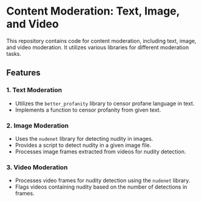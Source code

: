 # Content Moderation: Text, Image, and Video

This repository contains code for content moderation, including text, image, and video moderation. It utilizes various libraries for different moderation tasks.

## Features

### 1. Text Moderation
- Utilizes the `better_profanity` library to censor profane language in text.
- Implements a function to censor profanity from given text.

### 2. Image Moderation
- Uses the `nudenet` library for detecting nudity in images.
- Provides a script to detect nudity in a given image file.
- Processes image frames extracted from videos for nudity detection.

### 3. Video Moderation
- Processes video frames for nudity detection using the `nudenet` library.
- Flags videos containing nudity based on the number of detections in frames.
